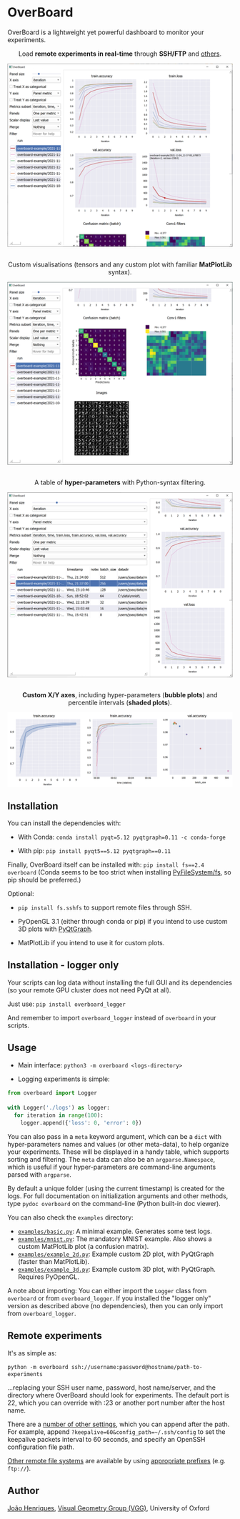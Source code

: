 # OverBoard
OverBoard is a lightweight yet powerful dashboard to monitor your experiments.

<p align="center">
Load <b>remote experiments in real-time</b> through <b>SSH/FTP</b> and <a href="https://www.pyfilesystem.org/page/index-of-filesystems/">others</a>.
</p>
<img align="center" src="https://raw.githubusercontent.com/jotaf98/overboard/master/images/screen1.png" /><br><br>

<p align="center">
Custom visualisations (tensors and any custom plot with familiar <b>MatPlotLib</b> syntax).</p>
<img align="center" src="https://raw.githubusercontent.com/jotaf98/overboard/master/images/screen2.png" /><br><br>

<p align="center">
A table of <b>hyper-parameters</b> with Python-syntax filtering.
</p>
<img align="center" src="https://raw.githubusercontent.com/jotaf98/overboard/master/images/screen3.png" /><br><br>

<p align="center">
<b>Custom X/Y axes</b>, including hyper-parameters (<b>bubble plots</b>) and percentile intervals (<b>shaded plots</b>).
</p>
<img align="center" src="https://raw.githubusercontent.com/jotaf98/overboard/master/images/screen7.png" /><br>



## Installation

You can install the dependencies with:

- With Conda: `conda install pyqt=5.12 pyqtgraph=0.11 -c conda-forge`

- With pip: `pip install pyqt5==5.12 pyqtgraph==0.11`

Finally, OverBoard itself can be installed with: `pip install fs==2.4 overboard`
(Conda seems to be too strict when installing [PyFileSystem/fs](https://www.pyfilesystem.org), so pip should be preferred.)

Optional:
- `pip install fs.sshfs` to support remote files through SSH.

- PyOpenGL 3.1 (either through conda or pip) if you intend to use custom 3D plots with [PyQtGraph](https://pyqtgraph.readthedocs.io/en/latest/3dgraphics.html).

- MatPlotLib if you intend to use it for custom plots.



## Installation - logger only

Your scripts can log data without installing the full GUI and its dependencies (so your remote GPU cluster does not need PyQt at all).

Just use: `pip install overboard_logger`

And remember to import `overboard_logger` instead of `overboard` in your scripts.


## Usage

- Main interface: `python3 -m overboard <logs-directory>`

- Logging experiments is simple:
```python
from overboard import Logger

with Logger('./logs') as logger:
  for iteration in range(100):
    logger.append({'loss': 0, 'error': 0})
```

You can also pass in a `meta` keyword argument, which can be a `dict` with hyper-parameters names and values (or other meta-data), to help organize your experiments. These will be displayed in a handy table, which supports sorting and filtering. The `meta` data can also be an `argparse.Namespace`, which is useful if your hyper-parameters are command-line arguments parsed with `argparse`.

By default a unique folder (using the current timestamp) is created for the logs. For full documentation on initialization arguments and other methods, type `pydoc overboard` on the command-line (Python built-in doc viewer).

You can also check the `examples` directory:

- [`examples/basic.py`](examples/basic.py): A minimal example. Generates some test logs.
- [`examples/mnist.py`](examples/mnist.py): The mandatory MNIST example. Also shows a custom MatPlotLib plot (a confusion matrix).
- [`examples/example_2d.py`](examples/example_2d.py): Example custom 2D plot, with PyQtGraph (faster than MatPlotLib).
- [`examples/example_3d.py`](examples/example_3d.py): Example custom 3D plot, with PyQtGraph. Requires PyOpenGL.

A note about importing: You can either import the `Logger` class from `overboard` or from `overboard_logger`. If you installed the "logger only" version as described above (no dependencies), then you can only import from `overboard_logger`.


## Remote experiments

It's as simple as:

```
python -m overboard ssh://username:password@hostname/path-to-experiments
```

...replacing your SSH user name, password, host name/server, and the directory where OverBoard should look for experiments. The default port is 22, which you can override with :23 or another port number after the host name.

There are a [number of other settings](https://github.com/althonos/fs.sshfs#constructor), which you can append after the path. For example, append `?keepalive=60&config_path=~/.ssh/config` to set the keepalive packets interval to 60 seconds, and specify an OpenSSH configuration file path.

[Other remote file systems](https://www.pyfilesystem.org/page/index-of-filesystems/) are available by using [appropriate prefixes](https://docs.pyfilesystem.org/en/latest/openers.html) (e.g. `ftp://`).


## Author

[João Henriques](http://www.robots.ox.ac.uk/~joao/), [Visual Geometry Group (VGG)](http://www.robots.ox.ac.uk/~vgg/), University of Oxford

